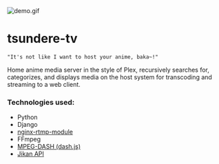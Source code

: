 <img src="https://github.com/wgoode3/tsundere-tv/blob/master/demo.gif?raw=true" alt="demo.gif" />

# tsundere-tv

``` "It's not like I want to host your anime, baka~!" ```

Home anime media server in the style of Plex, recursively searches for, categorizes, and displays media on the host system for transcoding and streaming to a web client. 

### Technologies used: 
* Python
* Django
* [nginx-rtmp-module](https://github.com/ut0mt8/nginx-rtmp-module)
* FFmpeg
* [MPEG-DASH (dash.js)](https://github.com/Dash-Industry-Forum/dash.js)
* [Jikan API](https://github.com/jikan-me/jikan)
